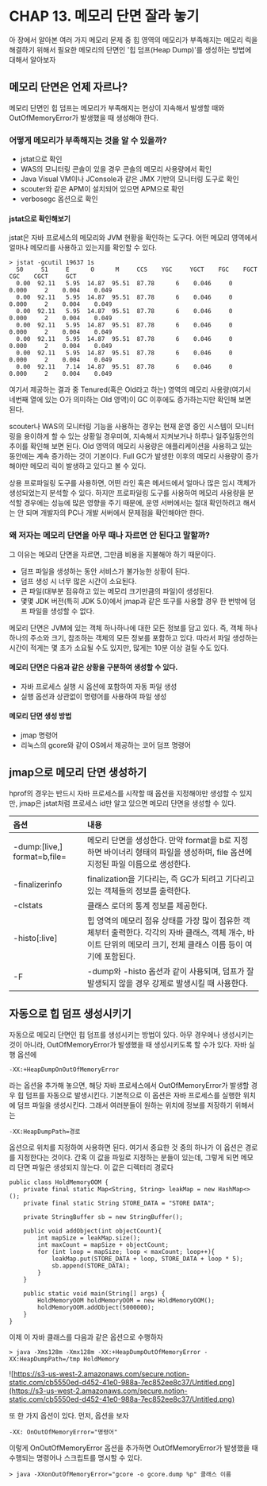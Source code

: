 # CHAP 13. 메모리 단면 잘라 놓기

아 장에서 알아본 여러 가지 메모리 문제 중 힙 영역의 메모리가 부족해지는 메모리 릭을 해결하기 위해서 필요한 메모리의 단면인 '힙 덤프\(Heap Dump\)'를 생성하는 방법에 대해서 알아보자

## 메모리 단면은 언제 자르나?

메모리 단면인 힙 덤프는 메모리가 부족해지는 현상이 지속해서 발생할 때와 OutOfMemoryError가 발생했을 때 생성해야 한다.

### 어떻게 메모리가 부족해지는 것을 알 수 있을까?

* jstat으로 확인
* WAS의 모니터링 콘솔이 있을 경우 콘솔의 메모리 사용량에서 확인
* Java Visual VM이나 JConsole과 같은 JMX 기반의 모니터링 도구로 확인
* scouter와 같은 APM이 설치되어 있으면 APM으로 확인
* verbosegc 옵션으로 확인

#### jstat으로 확인해보기

jstat은 자바 프로세스의 메모리와 JVM 현황을 확인하는 도구다. 어떤 메모리 영역에서 얼마나 메모리를 사용하고 있는지를 확인할 수 있다.

```text
> jstat -gcutil 19637 1s
  S0     S1     E      O      M     CCS    YGC     YGCT    FGC    FGCT    CGC    CGCT     GCT
  0.00  92.11   5.95  14.87  95.51  87.78      6    0.046     0    0.000     2    0.004    0.049
  0.00  92.11   5.95  14.87  95.51  87.78      6    0.046     0    0.000     2    0.004    0.049
  0.00  92.11   5.95  14.87  95.51  87.78      6    0.046     0    0.000     2    0.004    0.049
  0.00  92.11   5.95  14.87  95.51  87.78      6    0.046     0    0.000     2    0.004    0.049
  0.00  92.11   5.95  14.87  95.51  87.78      6    0.046     0    0.000     2    0.004    0.049
  0.00  92.11   5.95  14.87  95.51  87.78      6    0.046     0    0.000     2    0.004    0.049
  0.00  92.11   7.14  14.87  95.51  87.78      6    0.046     0    0.000     2    0.004    0.049
```

여기서 제공하는 결과 중 Tenured\(혹은 Old라고 하는\) 영역의 메모리 사용량\(여기서 네번째 열에 있는 O가 의미하는 Old 영역\)이 GC 이후에도 증가하는지만 확인해 보면 된다.

scouter나 WAS의 모니터링 기능을 사용하는 경우는 현재 운영 중인 시스템이 모니터링을 용이하게 할 수 있는 상황일 경우미여, 지속해서 지켜보거나 하루나 일주일동안의 추이를 확인해 보면 된다. Old 영역의 메모리 사용량은 애플리케이션을 사용하고 있는 동안에는 계속 증가하는 것이 기본이다. Full GC가 발생한 이후의 메모리 사용량이 증가해야만 메모리 릭이 발생하고 있다고 볼 수 있다.

상용 프로파일링 도구를 사용하면, 어떤 라인 혹은 메서드에서 얼마나 많은 임시 객체가 생성되었는지 분석할 수 있다. 하지만 프로파일링 도구를 사용하여 메모리 사용량을 분석할 경우에는 성능에 많은 영향을 주기 때문에, 운영 서버에서는 절대 확인하려고 해서는 안 되며 개발자의 PC나 개발 서버에서 문제점을 확인해야만 한다.

### 왜 저자는 메모리 단면을 아무 때나 자르면 안 된다고 말할까?

그 이유는 메모리 단면을 자르면, 그만큼 비용을 지불해야 하기 때문이다.

* 덤프 파일을 생성하는 동안 서비스가 불가능한 상황이 된다.
* 덤프 생성 시 너무 많은 시간이 소요된다.
* 큰 파일\(대부분 점유하고 있는 메모리 크기만큼의 파일\)이 생성된다.
* 몇몇 JDK 버전\(특히 JDK 5.0\)에서 jmap과 같은 또구를 사용할 경우 한 번밖에 덤프 파일을 생성할 수 없다.

메모리 단면은 JVM에 있는 객체 하나하나에 대한 모든 정보를 담고 있다. 즉, 객체 하나하나의 주소와 크기, 참조하는 객체의 모든 정보를 포함하고 있다. 따라서 파일 생성하는 시간이 적게는 몇 초가 소요될 수도 있지만, 많게는 10분 이상 걸릴 수도 있다.

#### 메모리 단면은 다음과 같은 상황을 구분하여 생성할 수 있다.

* 자바 프로세스 실행 시 옵션에 포함하여 자동 파일 생성
* 실행 옵션과 상관없이 명령어를 사용하여 파일 생성

#### 메모리 단면 생성 방법

* jmap 명령어
* 리눅스의 gcore와 같이 OS에서 제공하는 코어 덤프 명령어

## jmap으로 메모리 단면 생성하기

hprof의 경우는 반드시 자바 프로세스를 시작할 때 옵션을 지정해야만 생성할 수 있지만, jmap은 jstat처럼 프로세스 id만 알고 있으면 메모리 단면을 생성할 수 있다.

| 옵션 | 내용 |
| :--- | :--- |
| -dump:\[live,\] format=b,file= | 메모리 단면을 생성한다. 만약 format을 b로 지정하면 바이너리 형태의 파일을 생성하며, file 옵션에 지정된 파일 이름으로 생성한다. |
| -finalizerinfo | finalization을 기다리는, 즉 GC가 되려고 기다리고 있는 객체들의 정보를 출력한다. |
| -clstats | 클래스 로더의 통계 정보를 제공한다. |
| -histo\[:live\] | 힙 영역의 메모리 점유 상태를 가장 많이 점유한 객체부터 출력한다. 각각의 자바 클래스, 객체 개수, 바이트 단위의 메모리 크기, 전체 클래스 이름 등이 여기에 포함된다. |
| -F | -dump와 -histo 옵션과 같이 사용되며, 덤프가 잘 발생되지 않을 경우 강제로 발생시킬 때 사용한다. |

## 자동으로 힙 덤프 생성시키기

자동으로 메모리 단면인 힙 덤프를 생성시키는 방법이 있다. 아무 경우에나 생성시키는 것이 아니라, OutOfMemoryError가 발생했을 때 생성시키도록 할 수가 있다. 자바 실행 옵션에

```text
-XX:+HeapDumpOnOutOfMemoryError
```

라는 옵션을 추가해 놓으면, 해당 자바 프로세스에서 OutOfMemoryError가 발생할 경우 힙 덤프를 자동으로 발생시킨다. 기본적으로 이 옵션은 자바 프로세스를 실행한 위치에 덤프 파일을 생성시킨다. 그래서 여러분들이 원하는 위치에 정보를 저장하기 위해서는

```text
-XX:HeapDumpPath=경로
```

옵션으로 위치를 지정하여 사용하면 된다. 여기서 중요한 것 중의 하나가 이 옵션은 경로를 지정한다는 것이다. 간혹 이 값을 파일로 지정하는 분들이 있는데, 그렇게 되면 메모리 단면 파일은 생성되지 않는다. 이 값은 디렉터리 경로다

```text
public class HoldMemoryOOM {
    private final static Map<String, String> leakMap = new HashMap<>();
    private final static String STORE_DATA = "STORE DATA";

    private StringBuffer sb = new StringBuffer();

    public void addObject(int objectCount){
        int mapSize = leakMap.size();
        int maxCount = mapSize + objectCount;
        for (int loop = mapSize; loop < maxCount; loop++){
            leakMap.put(STORE_DATA + loop, STORE_DATA + loop * 5);
            sb.append(STORE_DATA);
        }
    }

    public static void main(String[] args) {
        HoldMemoryOOM holdMemoryOOM = new HoldMemoryOOM();
        holdMemoryOOM.addObject(5000000);
    }
}
```

이제 이 자바 클래스를 다음과 같은 옵션으로 수행하자

```text
> java -Xms128m -Xmx128m -XX:+HeapDumpOutOfMemoryError -XX:HeapDumpPath=/tmp HoldMemory
```

![https://s3-us-west-2.amazonaws.com/secure.notion-static.com/cb5550ed-d452-41e0-988a-7ec852ee8c37/Untitled.png](https://s3-us-west-2.amazonaws.com/secure.notion-static.com/cb5550ed-d452-41e0-988a-7ec852ee8c37/Untitled.png)

또 한 가지 옵션이 있다. 먼저, 옵션을 보자

```text
-XX: OnOutOfMemoryError="명령어"
```

이렇게 OnOutOfMemoryError 옵션을 추가하면 OutOfMemoryError가 발생했을 때 수행되는 명령어나 스크립트를 명시할 수 있다.

```text
> java -XXonOutOfMemoryError="gcore -o gcore.dump %p" 클래스 이름
```

